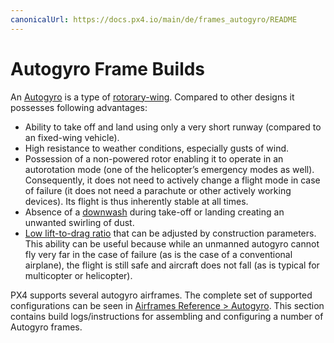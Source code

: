 ```yaml
---
canonicalUrl: https://docs.px4.io/main/de/frames_autogyro/README
---
```


# Autogyro Frame Builds

An [Autogyro](https://en.wikipedia.org/wiki/Autogyro) is a type of [rotorary-wing](https://en.wikipedia.org/wiki/Rotorcraft). Compared to other designs it possesses following advantages:

* Ability to take off and land using only a very short runway (compared to an fixed-wing vehicle).
* High resistance to weather conditions, especially gusts of wind.
* Possession of a non-powered rotor enabling it to operate in an autorotation mode (one of the helicopter’s emergency modes as well). Consequently, it does not need to actively change a flight mode in case of failure (it does not need a parachute or other actively working devices). Its flight is thus inherently stable at all times.
* Absence of a [downwash](https://en.wikipedia.org/wiki/Downwash) during take-off or landing creating an unwanted swirling of dust.
* [Low lift-to-drag ratio](https://en.wikipedia.org/wiki/Lift-to-drag_ratio) that can be adjusted by construction parameters. This ability can be useful because while an unmanned autogyro cannot fly very far in the case of failure (as is the case of a conventional airplane), the flight is still safe and aircraft does not fall (as is typical for multicopter or helicopter).

PX4 supports several autogyro airframes. The complete set of supported configurations can be seen in [Airframes Reference > Autogyro](../airframes/airframe_reference.md#autogyro). This section contains build logs/instructions for assembling and configuring a number of Autogyro frames.
